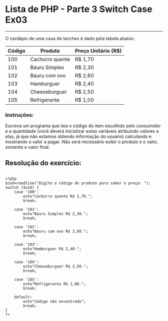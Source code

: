 # Lista de PHP - Parte 3 Switch Case Ex03

***

O cardápio de uma casa de lanches é dado pela tabela abaixo:

| Código | Produto | Preço Unitário (R$)
|---|---|---
| 100 | Cachorro quente | R$ 1,70
| 101 | Bauru Simples | R$ 2,30
| 102 | Bauru com ovo | R$ 2,60
| 103 | Hamburguer | R$ 2,40
| 104 | Cheeseburguer | R$ 2,50
| 105 | Refrigerante | R$ 1,00

### Instruções:
Escreva um programa que leia o código do item escolhido pelo consumidor e a quantidade (você deverá inicializar estas variáveis atribuindo valores a elas, já que não estamos obtendo informação do usuário) calculando e mostrando o valor a pagar. Não será necessário exibir o produto e o valor, somente o valor final.

## Resolução do exercício:

```

<?php
$cod=readline("Digite o código do produto para saber o preço: ");
switch ($cod) {
    case '100':
        echo"Cachorro quente R$ 1,70.";
        break;
    
    case '101':
        echo"Bauru Simples R$ 2,30.";
        break;
        
    case '102':
        echo"Bauru com ovo R$ 2,60.";
        break;
    
    case '103':
        echo"Hamburguer R$ 2,40.";
        break;
    
    case '104':
        echo"Cheeseburguer R$ 2,50.";
        break;
    
    case '105':
        echo"Refrigerante R$ 1,00.";
        break;
    
    default:
        echo"Código não encontrado";
        break;
}
?>

```